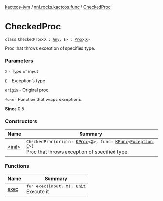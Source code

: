 [kactoos-jvm](../../index.md) / [nnl.rocks.kactoos.func](../index.md) / [CheckedProc](./index.md)

# CheckedProc

`class CheckedProc<X : `[`Any`](https://kotlinlang.org/api/latest/jvm/stdlib/kotlin/-any/index.html)`, E> : `[`Proc`](../../nnl.rocks.kactoos/-proc/index.md)`<`[`X`](index.md#X)`>`

Proc that throws exception of specified type.

### Parameters

`X` - Type of input

`E` - Exception's type

`origin` - Original proc

`func` - Function that wraps exceptions.

**Since**
0.5

### Constructors

| Name | Summary |
|---|---|
| [&lt;init&gt;](-init-.md) | `CheckedProc(origin: `[`KProc`](../../nnl.rocks.kactoos/-k-proc.md)`<`[`X`](index.md#X)`>, func: `[`KFunc`](../../nnl.rocks.kactoos/-k-func.md)`<`[`Exception`](https://kotlinlang.org/api/latest/jvm/stdlib/kotlin/-exception/index.html)`, `[`E`](index.md#E)`>)`<br>Proc that throws exception of specified type. |

### Functions

| Name | Summary |
|---|---|
| [exec](exec.md) | `fun exec(input: `[`X`](index.md#X)`): `[`Unit`](https://kotlinlang.org/api/latest/jvm/stdlib/kotlin/-unit/index.html)<br>Execute it. |
